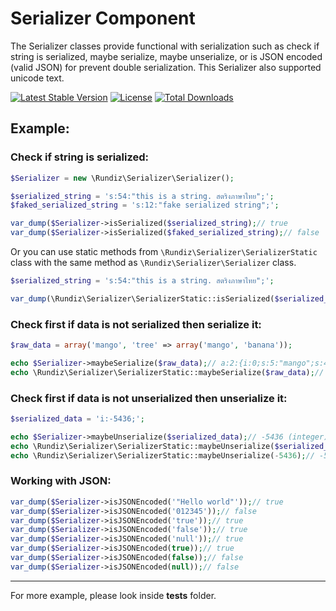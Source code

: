 # Serializer Component

The Serializer classes provide functional with serialization such as check if string is serialized, maybe serialize, maybe unserialize, or is JSON encoded (valid JSON) for prevent double serialization.
This Serializer also supported unicode text.

[![Latest Stable Version](https://poser.pugx.org/rundiz/serializer/v/stable)](https://packagist.org/packages/rundiz/serializer)
[![License](https://poser.pugx.org/rundiz/serializer/license)](https://packagist.org/packages/rundiz/serializer)
[![Total Downloads](https://poser.pugx.org/rundiz/serializer/downloads)](https://packagist.org/packages/rundiz/serializer)

## Example:

### Check if string is serialized:

```php
$Serializer = new \Rundiz\Serializer\Serializer();

$serialized_string = 's:54:"this is a string. สตริงภาษาไทย";';
$faked_serialized_string = 's:12:"fake serialized string";';

var_dump($Serializer->isSerialized($serialized_string);// true
var_dump($Serializer->isSerialized($faked_serialized_string);// false
```

Or you can use static methods from `\Rundiz\Serializer\SerializerStatic` class with the same method as `\Rundiz\Serializer\Serializer` class.

```php
$serialized_string = 's:54:"this is a string. สตริงภาษาไทย";';

var_dump(\Rundiz\Serializer\SerializerStatic::isSerialized($serialized_string));// true
```

### Check first if data is not serialized then serialize it:

```php
$raw_data = array('mango', 'tree' => array('mango', 'banana'));

echo $Serializer->maybeSerialize($raw_data);// a:2:{i:0;s:5:"mango";s:4:"tree";a:2:{i:0;s:5:"mango";i:1;s:6:"banana";}}
echo \Rundiz\Serializer\SerializerStatic::maybeSerialize($raw_data);// a:2:{i:0;s:5:"mango";s:4:"tree";a:2:{i:0;s:5:"mango";i:1;s:6:"banana";}}
```

### Check first if data is not unserialized then unserialize it:

```php
$serialized_data = 'i:-5436;';

echo $Serializer->maybeUnserialize($serialized_data);// -5436 (integer)
echo \Rundiz\Serializer\SerializerStatic::maybeUnserialize($serialized_data);// -5436 (integer)
echo \Rundiz\Serializer\SerializerStatic::maybeUnserialize(-5436);// -5436 (integer)
```

### Working with JSON:
```php
var_dump($Serializer->isJSONEncoded('"Hello world"'));// true
var_dump($Serializer->isJSONEncoded('012345'));// false
var_dump($Serializer->isJSONEncoded('true'));// true
var_dump($Serializer->isJSONEncoded('false'));// true
var_dump($Serializer->isJSONEncoded('null'));// true
var_dump($Serializer->isJSONEncoded(true));// true
var_dump($Serializer->isJSONEncoded(false));// false
var_dump($Serializer->isJSONEncoded(null));// false
```

---

For more example, please look inside **tests** folder.